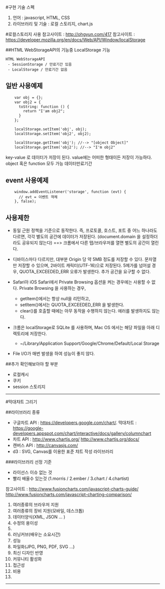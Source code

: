 #구현 기술 스펙
 1. 언어 : javascript, HTML, CSS
 2. 라이브러리 및 기술 : 로컬 스토리지, chart.js



#로컬스토리지 사용
참고사이트 : http://ohgyun.com/417
참고사이트 : https://developer.mozilla.org/en/docs/Web/API/Window/localStorage



##HTML WebStorageAPI의 기능중 LocalStorage 기능
```
HTML WebStorageAPI
 - SessionStorage / 만료기간 있음
 - LocalStorage / 만료기간 없음
```

## 일반 사용예제
```html
    var obj = {};
    var obj2 = {
      toString: function () {
        return "I'am obj2";
      }
    };

    localStorage.setItem('obj', obj);
    localStorage.setItem('obj2', obj2);

    localStorage.getItem('obj'); //--> "[object Object]"
    localStorage.getItem('obj2'); //--> "I'm obj2"
```
 key-value 로 데이터가 저장이 된다.
 value에는 어떠한 형태이든 저장이 가능하다. object 혹은 function 모두 가능
 데이터만료기간

## event 사용예제
```
    window.addEventListener('storage', function (evt) {
      // evt = 이벤트 객체
    }, false);
```

## 사용제한
- 동일 근원 정책을 기준으로 동작한다.
  즉, 프로토콜, 호스트, 포트 중 어느 하나라도 다르면, 각각 별도의 공간에 데이터가 저장된다.
  (document.domain 을 설정하더라도 공유되지 않는다)
  ==> 크롬에서 다른 탭/브라우저를 열면 별도의 공간이 열린다.

- 디바이스마다 다르지만, 대부분 Origin 당 약 5MB 정도를 저장할 수 있다.
  문자열만 저장할 수 있으며, 2바이트 캐릭터(UTF-16)으로 저장된다.
  5메가를 넘어설 경우, QUOTA_EXCEEDED_ERR 오류가 발생한다.
  추가 공간을 요구할 수 없다. 

- Safari아 iOS Safari에서 Private Browsing 옵션을 켜는 경우에는 사용할 수 없다.
  Private Browsing 을 사용하는 경우,
    - getItem()에서는 항상 null을 리턴하고,
    - setItem()에서는 QUOTA_EXCEEDED_ERR 을 발생한다.
    - clear()를 호출할 때에는 아무 동작을 수행하지 않는다. 에러를 발생하지도 않는다.

- 크롬은 localStorage로 SQLite 를 사용하며, Mac OS 에서는 해당 파일을 아래 디렉토리에 저장한다.
    - ~/Library/Application Support/Google/Chrome/Default/Local Storage

- File I/O가 매번 발생을 하여 성능이 좋지 않다.


##추가 확인해보아야 할 부분
 - 로컬캐시
 - 쿠키
 - session 스토리지

---

#막대챠트 그리기

##라이브러리 종류
 - 구글차트 API : https://developers.google.com/chart/. 막대차트 : https://google-developers.appspot.com/chart/interactive/docs/gallery/columnchart
 - 차트 API : http://www.chartjs.org/ http://www.chartjs.org/docs/
 - 캔버스 API : http://canvasjs.com/
 - d3 : SVG, Canvas를 이용한 표준 챠트 작성 라이브러리

###라이브러리 선정 기준
 - 라이선스 이슈 없는 것 
 - 빨리 배울수 있는것 (1.morris / 2.ember / 3.chart / 4.chartist)

 참고사이트 : http://www.fusioncharts.com/javascript-charts-guide/ 
           http://www.fusioncharts.com/javascript-charting-comparison/
   1. 여러종류의 브라우저 지원 
   2. 여러종류의 장비 지원(모바일, 데스크톱)
   3. 데이터양식(XML, JSON ... ) 
   4. 수정의 용이성 
   5. 
   6. 러닝커브(배우는 소요시간)
   8. 성능
   9. 파일화(JPG, PNG, PDF, SVG ...)
   10. 최신 디자인 반영
   11. 커뮤니티 활성화
   12. 접근성
   13. 비용
   14. 
---

